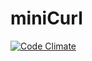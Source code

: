 # miniCurl

[![Code Climate](https://codeclimate.com/github/bossiernesto/miniCurl/badges/gpa.svg)](https://codeclimate.com/github/bossiernesto/miniCurl)
